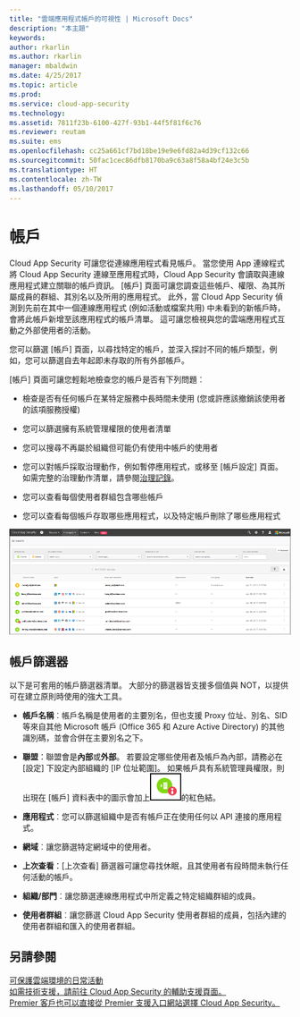 ```yaml
---
title: "雲端應用程式帳戶的可視性 | Microsoft Docs"
description: "本主題"
keywords: 
author: rkarlin
ms.author: rkarlin
manager: mbaldwin
ms.date: 4/25/2017
ms.topic: article
ms.prod: 
ms.service: cloud-app-security
ms.technology: 
ms.assetid: 7811f23b-6100-427f-93b1-44f5f81f6c76
ms.reviewer: reutam
ms.suite: ems
ms.openlocfilehash: cc25a661cf7bd18be19e9e6fd82a4d39cf132c66
ms.sourcegitcommit: 50fac1cec86dfb8170ba9c63a8f58a4bf24e3c5b
ms.translationtype: HT
ms.contentlocale: zh-TW
ms.lasthandoff: 05/10/2017
---
```

# <a name="accounts"></a>帳戶
Cloud App Security 可讓您從連線應用程式看見帳戶。 當您使用 App 連線程式將 Cloud App Security 連線至應用程式時，Cloud App Security 會讀取與連線應用程式建立關聯的帳戶資訊。 [帳戶] 頁面可讓您調查這些帳戶、權限、為其所屬成員的群組、其別名以及所用的應用程式。 此外，當 Cloud App Security 偵測到先前在其中一個連線應用程式 (例如活動或檔案共用) 中未看到的新帳戶時，會將此帳戶新增至該應用程式的帳戶清單。 這可讓您檢視與您的雲端應用程式互動之外部使用者的活動。


您可以篩選 [帳戶] 頁面，以尋找特定的帳戶，並深入探討不同的帳戶類型，例如，您可以篩選自去年起即未存取的所有外部帳戶。 

[帳戶] 頁面可讓您輕鬆地檢查您的帳戶是否有下列問題︰  

-   檢查是否有任何帳戶在某特定服務中長時間未使用 (您或許應該撤銷該使用者的該項服務授權)  
-   您可以篩選擁有系統管理權限的使用者清單  

-   您可以搜尋不再屬於組織但可能仍有使用中帳戶的使用者  

-   您可以對帳戶採取治理動作，例如暫停應用程式，或移至 [帳戶設定] 頁面。 如需完整的治理動作清單，請參閱[治理記錄](governance-actions.md)。
    
-   您可以查看每個使用者群組包含哪些帳戶  

-   您可以查看每個帳戶存取哪些應用程式，以及特定帳戶刪除了哪些應用程式
    

![帳戶畫面](./media/accounts-page.png)

## <a name="account-filters"></a>帳戶篩選器
以下是可套用的帳戶篩選器清單。 大部分的篩選器皆支援多個值與 NOT，以提供可在建立原則時使用的強大工具。  
  
- **帳戶名稱**︰帳戶名稱是使用者的主要別名，但也支援 Proxy 位址、別名、SID 等來自其他 Microsoft 帳戶 (Office 365 和 Azure Active Directory) 的其他識別碼，並會合併在主要別名之下。

- **聯盟**：聯盟會是**內部**或**外部**。 若要設定哪些使用者及帳戶為內部，請務必在 [設定] 下設定內部組織的 [IP 位址範圍]。 如果帳戶具有系統管理員權限，則出現在 [帳戶] 資料表中的圖示會加上![帳戶系統管理圖示](./media/accounts-admin-icon.png)的紅色結。

- **應用程式**︰您可以篩選組織中是否有帳戶正在使用任何以 API 連接的應用程式。

- **網域**︰讓您篩選特定網域中的使用者。

- **上次查看**：[上次查看] 篩選器可讓您尋找休眠，且其使用者有段時間未執行任何活動的帳戶。

- **組織/部門**︰讓您篩選連線應用程式中所定義之特定組織群組的成員。

- **使用者群組**︰讓您篩選 Cloud App Security 使用者群組的成員，包括內建的使用者群組和匯入的使用者群組。


## <a name="see-also"></a>另請參閱  
[可保護雲端環境的日常活動](daily-activities-to-protect-your-cloud-environment.md)   
[如需技術支援，請前往 Cloud App Security 的輔助支援頁面。](http://support.microsoft.com/oas/default.aspx?prid=16031)   
[Premier 客戶也可以直接從 Premier 支援入口網站選擇 Cloud App Security。](https://premier.microsoft.com/)  
  
  
